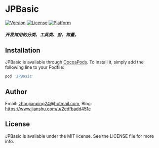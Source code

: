 # JPBasic

[![Version](https://img.shields.io/cocoapods/v/JPBasic.svg?style=flat)](https://cocoapods.org/pods/JPBasic)
[![License](https://img.shields.io/cocoapods/l/JPBasic.svg?style=flat)](https://cocoapods.org/pods/JPBasic)
[![Platform](https://img.shields.io/cocoapods/p/JPBasic.svg?style=flat)](https://cocoapods.org/pods/JPBasic)

##### 开发常用的分类、工具类、宏、常量。

## Installation

JPBasic is available through [CocoaPods](https://cocoapods.org). To install
it, simply add the following line to your Podfile:

```ruby
pod 'JPBasic'
```

## Author

Email: zhoujianping24@hotmail.com, Blog: https://www.jianshu.com/u/2edfbadd451c

## License

JPBasic is available under the MIT license. See the LICENSE file for more info.
